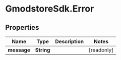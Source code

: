 # GmodstoreSdk.Error

## Properties

Name | Type | Description | Notes
------------ | ------------- | ------------- | -------------
**message** | **String** |  | [readonly] 


